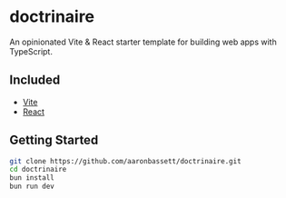 # doctrinaire

An opinionated Vite & React starter template for building web apps with TypeScript.

## Included

- [Vite](https://vitejs.dev/)
- [React](https://reactjs.org/)


## Getting Started

```bash
git clone https://github.com/aaronbassett/doctrinaire.git
cd doctrinaire
bun install
bun run dev
```
